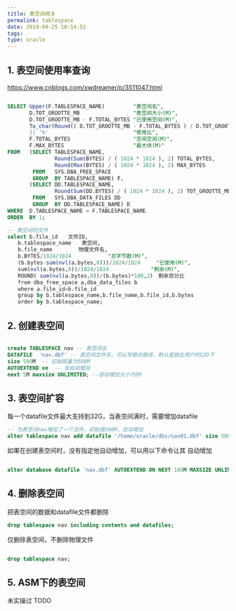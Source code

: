 ```yaml
---
title: 表空间相关
permalink: tablespace
date: 2019-09-25 10:14:52
tags:
type: oracle
---
```


## 1. 表空间使用率查询

https://www.cnblogs.com/xwdreamer/p/3511047.html

``` sql

SELECT Upper(F.TABLESPACE_NAME)         "表空间名",
       D.TOT_GROOTTE_MB                 "表空间大小(M)",
       D.TOT_GROOTTE_MB - F.TOTAL_BYTES "已使用空间(M)",
       To_char(Round(( D.TOT_GROOTTE_MB - F.TOTAL_BYTES ) / D.TOT_GROOTTE_MB * 100, 2), '990.99')
       || '%'                           "使用比",
       F.TOTAL_BYTES                    "空闲空间(M)",
       F.MAX_BYTES                      "最大块(M)"
FROM   (SELECT TABLESPACE_NAME,
               Round(Sum(BYTES) / ( 1024 * 1024 ), 2) TOTAL_BYTES,
               Round(Max(BYTES) / ( 1024 * 1024 ), 2) MAX_BYTES
        FROM   SYS.DBA_FREE_SPACE
        GROUP  BY TABLESPACE_NAME) F,
       (SELECT DD.TABLESPACE_NAME,
               Round(Sum(DD.BYTES) / ( 1024 * 1024 ), 2) TOT_GROOTTE_MB
        FROM   SYS.DBA_DATA_FILES DD
        GROUP  BY DD.TABLESPACE_NAME) D
WHERE  D.TABLESPACE_NAME = F.TABLESPACE_NAME
ORDER  BY 1;

-- 表空间的文件
select b.file_id　　文件ID,
　　b.tablespace_name　　表空间,
　　b.file_name　　　　　物理文件名,
　　b.BYTES/1024/1024　　　　　　　"总字节数(M)",
　　(b.bytes-sum(nvl(a.bytes,0)))/1024/1024　　　"已使用(M)",
　　sum(nvl(a.bytes,0))/1024/1024　　　　　　　　"剩余(M)",
　　ROUND( sum(nvl(a.bytes,0))/(b.bytes)*100,2)　剩余百分比
　　from dba_free_space a,dba_data_files b
　　where a.file_id=b.file_id
　　group by b.tablespace_name,b.file_name,b.file_id,b.bytes
　　order by b.tablespace_name;


```

## 2. 创建表空间

``` sql

create TABLESPACE nav -- 表空间名
DATAFILE  'nav.dbf' -- 表空间文件名，可以写绝对路径，默认是放在用户的SID下
size 500M  -- 初始容量为500M
AUTOEXTEND on  -- 会自动增加
next 5M maxsize UNLIMITED; --自动增加大小为5M

```

## 3. 表空间扩容

每一个datafile文件最大支持到32G，当表空间满时，需要增加datafile

``` sql
-- 为表空间nav增加了一个文件，初始值500M，自动增加
alter tablespace nav add datafile '/home/oracle/dbs/nav01.dbf' size 500M AUTOEXTEND on;

```

如果在创建表空间时，没有指定他自动增加，可以用以下命令让其 自动增加
``` sql

alter database datafile 'nav.dbf' AUTOEXTEND ON NEXT 100M MAXSIZE UNLIMITED;

```


## 4. 删除表空间
把表空间的数据和datafile文件都删除
``` sql 
drop tablespace nav including contents and datafiles;

```
仅删除表空间，不删除物理文件
``` sql

drop tablespace nav;
```



## 5. ASM下的表空间
未实操过 TODO
